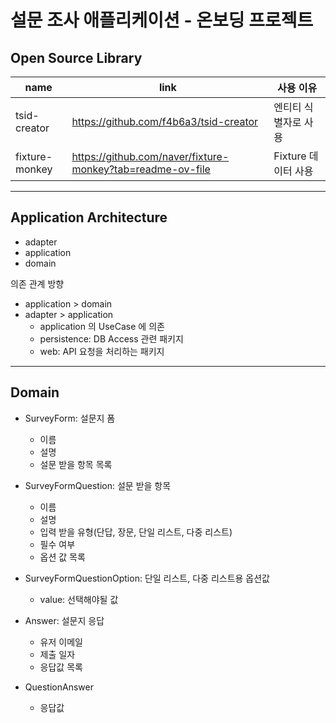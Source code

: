 # 설문 조사 애플리케이션 - 온보딩 프로젝트

## Open Source Library

| name           | link                                                       | 사용 이유          |
|----------------|------------------------------------------------------------|----------------|
| tsid-creator   | https://github.com/f4b6a3/tsid-creator                     | 엔티티 식별자로 사용    |
| fixture-monkey | https://github.com/naver/fixture-monkey?tab=readme-ov-file | Fixture 데이터 사용 |

---

## Application Architecture

- adapter
- application
- domain

의존 관계 방향
- application > domain
- adapter > application
  - application 의 UseCase 에 의존
  - persistence: DB Access 관련 패키지
  - web: API 요청을 처리하는 패키지

---

## Domain

- SurveyForm: 설문지 폼
  - 이름
  - 설명
  - 설문 받을 항목 목록 <br/>


- SurveyFormQuestion: 설문 받을 항목
  - 이름
  - 설명
  - 입력 받을 유형(단답, 장문, 단일 리스트, 다중 리스트)
  - 필수 여부
  - 옵션 값 목록


- SurveyFormQuestionOption: 단일 리스트, 다중 리스트용 옵션값
  - value: 선택해야될 값


- Answer: 설문지 응답
  - 유저 이메일
  - 제출 일자
  - 응답값 목록
 
- QuestionAnswer
  - 응답값
